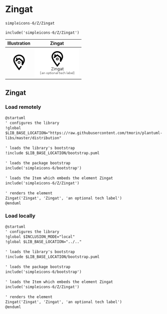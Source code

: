 # Zingat


```text
simpleicons-6/Z/Zingat
```

```text
include('simpleicons-6/Z/Zingat')
```



| Illustration | Zingat |
| :---: | :---: |
| ![illustration for Illustration](../../simpleicons-6/Z/Zingat.png) | ![illustration for Zingat](../../simpleicons-6/Z/Zingat.Local.png) |




## Zingat

### Load remotely
```plantuml
@startuml
' configures the library
!global $LIB_BASE_LOCATION="https://raw.githubusercontent.com/tmorin/plantuml-libs/master/distribution"

' loads the library's bootstrap
!include $LIB_BASE_LOCATION/bootstrap.puml

' loads the package bootstrap
include('simpleicons-6/bootstrap')

' loads the Item which embeds the element Zingat
include('simpleicons-6/Z/Zingat')

' renders the element
Zingat('Zingat', 'Zingat', 'an optional tech label')
@enduml
```

### Load locally
```plantuml
@startuml
' configures the library
!global $INCLUSION_MODE="local"
!global $LIB_BASE_LOCATION="../.."

' loads the library's bootstrap
!include $LIB_BASE_LOCATION/bootstrap.puml

' loads the package bootstrap
include('simpleicons-6/bootstrap')

' loads the Item which embeds the element Zingat
include('simpleicons-6/Z/Zingat')

' renders the element
Zingat('Zingat', 'Zingat', 'an optional tech label')
@enduml
```

